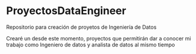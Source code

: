 # ProyectosDataEngineer
Repositorio para creación de proyetos de Ingeniería de Datos

Crearé un desde este momento, proyectos que permitirán dar a conocer mi trabajo como Ingeniero de datos y analista de datos al mismo tiempo
